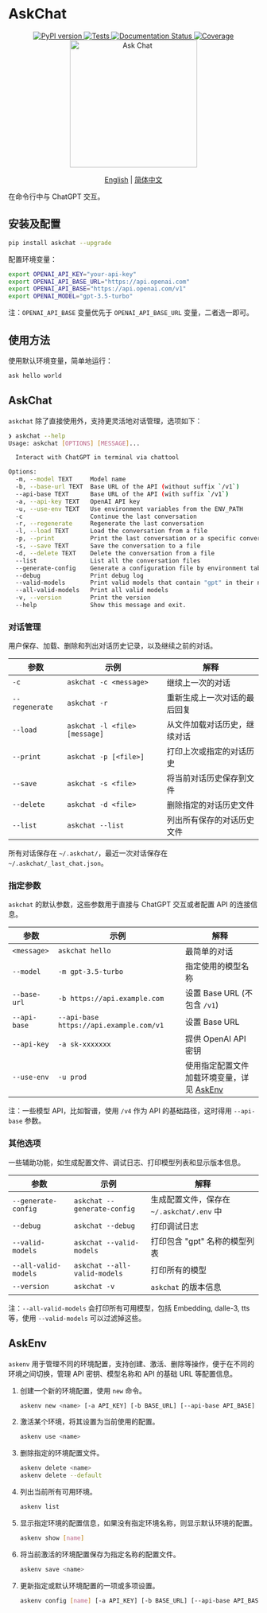 # AskChat

<div align="center">
    <a href="https://pypi.python.org/pypi/askchat">
        <img src="https://img.shields.io/pypi/v/askchat.svg" alt="PyPI version" />
    </a>
    <a href="https://github.com/cubenlp/askchat/actions/workflows/test.yml">
        <img src="https://github.com/cubenlp/askchat/actions/workflows/test.yml/badge.svg" alt="Tests" />
    </a>
    <a href="https://cubenlp.github.io/askchat/">
        <img src="https://img.shields.io/badge/docs-github_pages-blue.svg" alt="Documentation Status" />
    </a>
    <a href="https://codecov.io/gh/cubenlp/askchat">
        <img src="https://codecov.io/gh/cubenlp/askchat/branch/main/graph/badge.svg" alt="Coverage" />
    </a>
</div>

<div align="center">
<img src="https://qiniu.wzhecnu.cn/PicBed6/picgo/askchat.jpeg" alt="Ask Chat" width="256">

[English](README-en.md) | [简体中文](README.md)
</div>

在命令行中与 ChatGPT 交互。

## 安装及配置

```bash
pip install askchat --upgrade
```

配置环境变量：

```bash
export OPENAI_API_KEY="your-api-key"
export OPENAI_API_BASE_URL="https://api.openai.com"
export OPENAI_API_BASE="https://api.openai.com/v1"
export OPENAI_MODEL="gpt-3.5-turbo"
```

注：`OPENAI_API_BASE` 变量优先于 `OPENAI_API_BASE_URL` 变量，二者选一即可。

## 使用方法

使用默认环境变量，简单地运行：

```bash
ask hello world
```

## AskChat

`askchat` 除了直接使用外，支持更灵活地对话管理，选项如下：

```bash
❯ askchat --help
Usage: askchat [OPTIONS] [MESSAGE]...

  Interact with ChatGPT in terminal via chattool

Options:
  -m, --model TEXT     Model name
  -b, --base-url TEXT  Base URL of the API (without suffix `/v1`)
  --api-base TEXT      Base URL of the API (with suffix `/v1`)
  -a, --api-key TEXT   OpenAI API key
  -u, --use-env TEXT   Use environment variables from the ENV_PATH
  -c                   Continue the last conversation
  -r, --regenerate     Regenerate the last conversation
  -l, --load TEXT      Load the conversation from a file
  -p, --print          Print the last conversation or a specific conversation
  -s, --save TEXT      Save the conversation to a file
  -d, --delete TEXT    Delete the conversation from a file
  --list               List all the conversation files
  --generate-config    Generate a configuration file by environment table
  --debug              Print debug log
  --valid-models       Print valid models that contain "gpt" in their names
  --all-valid-models   Print all valid models
  -v, --version        Print the version
  --help               Show this message and exit.
```

### 对话管理

用户保存、加载、删除和列出对话历史记录，以及继续之前的对话。

| 参数                | 示例             | 解释                                       |
|---------------------|------------------|--------------------------------------------|
| `-c`           | `askchat -c <message>`     | 继续上一次的对话                             |
| `--regenerate` | `askchat -r`     | 重新生成上一次对话的最后回复                   |
| `--load`       | `askchat -l <file> [message]` | 从文件加载对话历史，继续对话           |
| `--print`      | `askchat -p [<file>]`     | 打印上次或指定的对话历史                       |
| `--save`       | `askchat -s <file>` | 将当前对话历史保存到文件                      |
| `--delete`     | `askchat -d <file>` | 删除指定的对话历史文件                        |
| `--list`       | `askchat --list` | 列出所有保存的对话历史文件                     |

所有对话保存在 `~/.askchat/`，最近一次对话保存在 `~/.askchat/_last_chat.json`。

### 指定参数

`askchat` 的默认参数，这些参数用于直接与 ChatGPT 交互或者配置 API 的连接信息。

| 参数            | 示例            | 解释                               |
|-----------------|-----------------|-----------------------------------|
| `<message>`     | `askchat hello` | 最简单的对话          |
| `--model`  | `-m gpt-3.5-turbo` | 指定使用的模型名称                  |
| `--base-url` | `-b https://api.example.com` | 设置 Base URL (不包含 `/v1`) |
| `--api-base`    | `--api-base https://api.example.com/v1` | 设置 Base URL  |
| `--api-key` | `-a sk-xxxxxxx` | 提供 OpenAI API 密钥                |
| `--use-env` | `-u prod` | 使用指定配置文件加载环境变量，详见 [AskEnv](#askenv) |

注：一些模型 API，比如智谱，使用 `/v4` 作为 API 的基础路径，这时得用 `--api-base` 参数。

### 其他选项

一些辅助功能，如生成配置文件、调试日志、打印模型列表和显示版本信息。

| 参数                      | 示例                 | 解释                                       |
|---------------------------|----------------------|--------------------------------------------|
| `--generate-config`  | `askchat --generate-config` | 生成配置文件，保存在 `~/.askchat/.env` 中  |
| `--debug`            | `askchat --debug`    | 打印调试日志                                |
| `--valid-models`     | `askchat --valid-models` | 打印包含 "gpt" 名称的模型列表            |
| `--all-valid-models` | `askchat --all-valid-models` | 打印所有的模型                     |
| `--version`          | `askchat -v`         | `askchat` 的版本信息                    |

注：`--all-valid-models` 会打印所有可用模型，包括 Embedding, dalle-3, tts 等，使用 `--valid-models` 可以过滤掉这些。

## AskEnv

`askenv` 用于管理不同的环境配置，支持创建、激活、删除等操作，便于在不同的环境之间切换，管理 API 密钥、模型名称和 API 的基础 URL 等配置信息。

1. 创建一个新的环境配置，使用 `new` 命令。

    ```bash
    askenv new <name> [-a API_KEY] [-b BASE_URL] [--api-base API_BASE] [-m MODEL]
    ```

2. 激活某个环境，将其设置为当前使用的配置。

    ```bash
    askenv use <name>
    ```

3. 删除指定的环境配置文件。

    ```bash
    askenv delete <name>
    askenv delete --default
    ```

4. 列出当前所有可用环境。

    ```bash
    askenv list
    ```

5. 显示指定环境的配置信息，如果没有指定环境名称，则显示默认环境的配置。

    ```bash
    askenv show [name]
    ```

6. 将当前激活的环境配置保存为指定名称的配置文件。

    ```bash
    askenv save <name>
    ```

7. 更新指定或默认环境配置的一项或多项设置。

    ```bash
    askenv config [name] [-a API_KEY] [-b BASE_URL] [--api-base API_BASE] [-m MODEL]
    ```